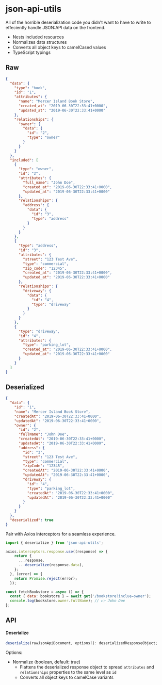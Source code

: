 # json-api-utils

All of the horrible deserialization code you didn't want to have to write to effeciently handle JSON:API data on the frontend.

* Nests included resources
* Normalizes data structures
* Converts all object keys to camelCased values
* TypeScript typings

## Raw
```json
{
  "data": {
    "type": "book",
    "id": "1",
    "attributes": {
      "name": "Mercer Island Book Store",
      "created_at": "2019-06-30T22:33:41+0000",
      "updated_at": "2019-06-30T22:33:41+0000"
    },
    "relationships": {
      "owner": {
        "data": {
          "id": "2",
          "type": "owner"
        }
      }
    }
  },
  "included": [
    {
      "type": "owner",
      "id": "2",
      "attributes": {
        "full_name": "John Doe",
        "created_at": "2019-06-30T22:33:41+0000",
        "updated_at": "2019-06-30T22:33:41+0000"
      },
      "relationships": {
        "address": {
          "data": {
            "id": "3",
            "type": "address"
          }
        }
      }
    },
    {
      "type": "address",
      "id": "3",
      "attributes": {
        "street": "123 Test Ave",
        "type": "commercial",
        "zip_code": "12345",
        "created_at": "2019-06-30T22:33:41+0000",
        "updated_at": "2019-06-30T22:33:41+0000"
      },
      "relationships": {
        "driveway": {
          "data": {
            "id": "4",
            "type": "driveway"
          }
        }
      }
    },
    {
      "type": "driveway",
      "id": "4",
      "attributes": {
        "type": "parking_lot",
        "created_at": "2019-06-30T22:33:41+0000",
        "updated_at": "2019-06-30T22:33:41+0000"
      }
    }
  ]
}
```

## Deserialized
```json
{
  "data": {
    "id": "1",
    "name": "Mercer Island Book Store",
    "createdAt": "2019-06-30T22:33:41+0000",
    "updatedAt": "2019-06-30T22:33:41+0000",
    "owner": {
      "id": "2",
      "fullName": "John Doe",
      "createdAt": "2019-06-30T22:33:41+0000",
      "updatedAt": "2019-06-30T22:33:41+0000",
      "address": {
        "id": "3",
        "street": "123 Test Ave",
        "type": "commercial",
        "zipCode": "12345",
        "createdAt": "2019-06-30T22:33:41+0000",
        "updatedAt": "2019-06-30T22:33:41+0000",
        "driveway": {
          "id": "4",
          "type": "parking_lot",
          "createdAt": "2019-06-30T22:33:41+0000",
          "updatedAt": "2019-06-30T22:33:41+0000"
        }
      }
    }
  },
  "deserialized": true
}
```

Pair with Axios interceptors for a seamless experience.

```js
import { deserialize } from 'json-api-utils';

axios.interceptors.response.use((response) => {
    return {
      ...response,
      ...deserialize(response.data),
    };
  }, (error) => {
    return Promise.reject(error);
  });
```

```js
const fetchBookstore = async () => {
  const { data: bookstore } = await get('/bookstore?inclue=owner');
  console.log(bookstore.owner.fullName); // 👉 John Doe
};
```

## API

#### Deserialize

```ts
deserialize(rawJsonApiDocument, options?): deserializedResponseObject;
```

Options:

* Normalize (boolean, default: true)
	* Flattens the deserialized response object to spread `attributes` and `relationships` properties to the same level as `id`
	* Converts all object keys to camelCase variants